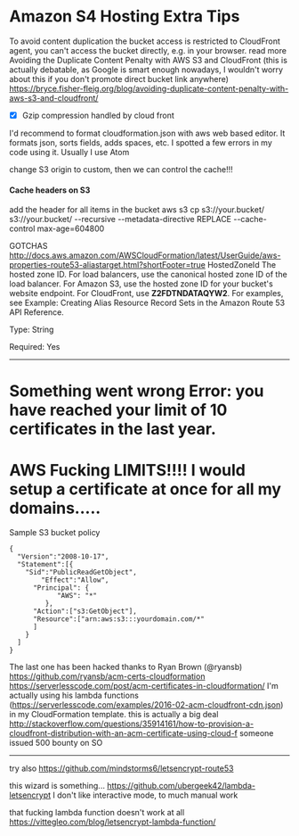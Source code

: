 
# Amazon S4 Hosting Extra Tips

To avoid content duplication the bucket access is restricted to CloudFront agent, you can't access the bucket directly, e.g. in your browser. read more Avoiding the Duplicate Content Penalty with AWS S3 and CloudFront  (this is actually debatable, as Google is smart enough nowadays, I wouldn't worry about this if you don't promote direct bucket link anywhere)
https://bryce.fisher-fleig.org/blog/avoiding-duplicate-content-penalty-with-aws-s3-and-cloudfront/

- [x] Gzip compression handled by cloud front

I'd recommend to format cloudformation.json with aws web based editor.
It formats json, sorts fields, adds spaces, etc. I spotted a few errors in my code using it.
Usually I use Atom

change S3 origin to custom, then we can control the cache!!!

#### Cache headers on S3
add the header for all items in the bucket
    aws s3 cp s3://your.bucket/ s3://your.bucket/ --recursive --metadata-directive REPLACE --cache-control max-age=604800

GOTCHAS
http://docs.aws.amazon.com/AWSCloudFormation/latest/UserGuide/aws-properties-route53-aliastarget.html?shortFooter=true
HostedZoneId
The hosted zone ID. For load balancers, use the canonical hosted zone ID of the load balancer. For Amazon S3, use the hosted zone ID for your bucket's website endpoint. For CloudFront, use **Z2FDTNDATAQYW2**. For examples, see Example: Creating Alias Resource Record Sets in the Amazon Route 53 API Reference.

Type: String

Required: Yes

---

Something went wrong
Error: you have reached your limit of 10 certificates in the last year.
=============================================
AWS Fucking LIMITS!!!!
I would setup a certificate at once for all my domains.....
==============================================

Sample S3 bucket policy
```
{
  "Version":"2008-10-17",
  "Statement":[{
    "Sid":"PublicReadGetObject",
        "Effect":"Allow",
      "Principal": {
            "AWS": "*"
         },
      "Action":["s3:GetObject"],
      "Resource":["arn:aws:s3:::yourdomain.com/*"
      ]
    }
  ]
}
```

The last one has been hacked thanks to Ryan Brown (@ryansb)
https://github.com/ryansb/acm-certs-cloudformation
https://serverlesscode.com/post/acm-certificates-in-cloudformation/
I'm actually using his lambda functions (https://serverlesscode.com/examples/2016-02-acm-cloudfront-cdn.json) in my CloudFormation template.
this is actually a big deal
http://stackoverflow.com/questions/35914161/how-to-provision-a-cloudfront-distribution-with-an-acm-certificate-using-cloud-f
someone issued 500 bounty on SO

---   


try also
https://github.com/mindstorms6/letsencrypt-route53


this wizard is something...
https://github.com/ubergeek42/lambda-letsencrypt
I don't like interactive mode, to much manual work



that fucking lambda function doesn't work at all
https://vittegleo.com/blog/letsencrypt-lambda-function/
